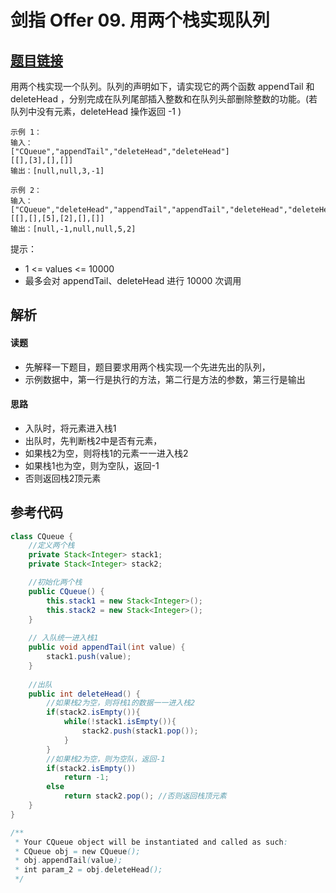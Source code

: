 # 剑指 Offer 09. 用两个栈实现队列

## [题目链接](https://leetcode-cn.com/problems/yong-liang-ge-zhan-shi-xian-dui-lie-lcof/)
用两个栈实现一个队列。队列的声明如下，请实现它的两个函数 appendTail 和 deleteHead ，分别完成在队列尾部插入整数和在队列头部删除整数的功能。(若队列中没有元素，deleteHead 操作返回 -1 )

```
示例 1：
输入：
["CQueue","appendTail","deleteHead","deleteHead"]
[[],[3],[],[]]
输出：[null,null,3,-1]

示例 2：
输入：
["CQueue","deleteHead","appendTail","appendTail","deleteHead","deleteHead"]
[[],[],[5],[2],[],[]]
输出：[null,-1,null,null,5,2]
```
提示：

- 1 <= values <= 10000
- 最多会对 appendTail、deleteHead 进行 10000 次调用


## 解析
#### 读题
- 先解释一下题目，题目要求用两个栈实现一个先进先出的队列，
- 示例数据中，第一行是执行的方法，第二行是方法的参数，第三行是输出

#### 思路
- 入队时，将元素进入栈1
- 出队时，先判断栈2中是否有元素，
- 如果栈2为空，则将栈1的元素一一进入栈2
- 如果栈1也为空，则为空队，返回-1
- 否则返回栈2顶元素


## 参考代码
```Java
class CQueue {
    //定义两个栈
    private Stack<Integer> stack1;
    private Stack<Integer> stack2;

    //初始化两个栈
    public CQueue() {
        this.stack1 = new Stack<Integer>();
        this.stack2 = new Stack<Integer>();
    }
    
    // 入队统一进入栈1
    public void appendTail(int value) {
        stack1.push(value);
    }
    
    //出队
    public int deleteHead() {
        //如果栈2为空，则将栈1的数据一一进入栈2
        if(stack2.isEmpty()){
            while(!stack1.isEmpty()){
                stack2.push(stack1.pop());
            }
        }
        //如果栈2为空，则为空队，返回-1
        if(stack2.isEmpty())
            return -1;
        else
            return stack2.pop(); //否则返回栈顶元素
    }
}

/**
 * Your CQueue object will be instantiated and called as such:
 * CQueue obj = new CQueue();
 * obj.appendTail(value);
 * int param_2 = obj.deleteHead();
 */
```